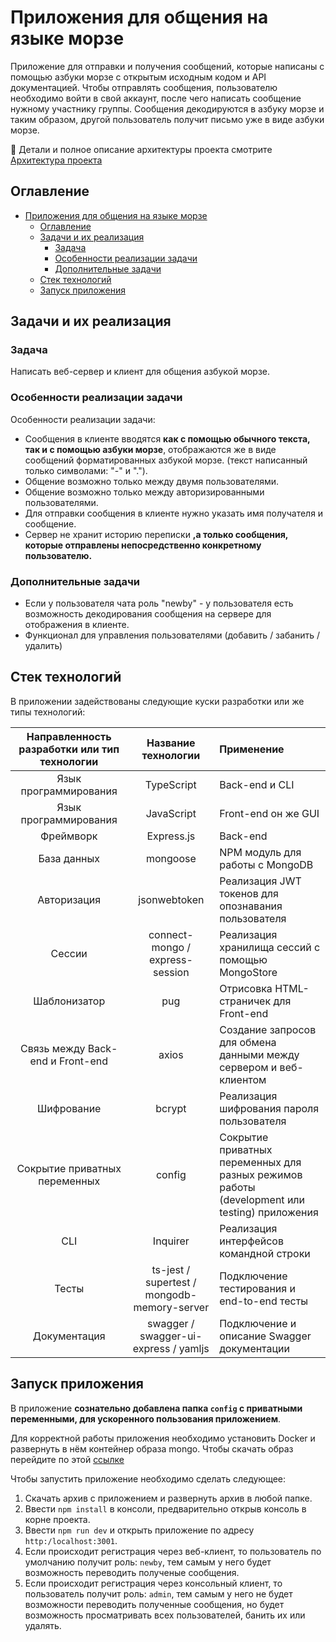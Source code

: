 # Приложения для общения на языке морзе

Приложение для отправки и получения сообщений, которые написаны с помощью азбуки морзе с открытым исходным кодом и API документацией.
Чтобы отправлять сообщения, пользователю необходимо войти в свой аккаунт, после чего написать сообщение нужному участнику группы. Сообщения декодируются в азбуку морзе и таким образом, другой пользователь получит письмо уже в виде азбуки морзе. 

📕 Детали и полное описание архитектуры проекта смотрите [Архитектура проекта](/wiki/architecture.md)

## Оглавление

- [Приложения для общения на языке морзе](#приложения-для-общения-на-языке-морзе)
	- [Оглавление](#оглавление)
	- [Задачи и их реализация](#задачи-и-их-реализация)
		- [Задача](#задача)
		- [Особенности реализации задачи](#особенности-реализации-задачи)
		- [Дополнительные задачи](#дополнительные-задачи)
	- [Стек технологий](#стек-технологий)
	- [Запуск приложения](#запуск-приложения)

## Задачи и их реализация

### Задача

Написать веб-сервер и клиент для общения азбукой морзе.

### Особенности реализации задачи

Особенности реализации задачи:
- Сообщения в клиенте вводятся **как с помощью обычного текста, так и с помощью азбуки морзе**, отображаются же в виде сообщений форматированных азбукой морзе. (текст написанный только символами: "-" и ".").
- Общение возможно только между двумя пользователями.
- Общение возможно только между авторизированными пользователями.
- Для отправки сообщения в клиенте нужно указать имя получателя и сообщение.
- Сервер не хранит историю переписки **,а только сообщения, которые отправлены непосредственно конкретному пользователю.**

### Дополнительные задачи 
- Если у пользователя чата роль "newby" - у пользователя есть возможность декодирования сообщения на сервере для отображения в клиенте.
- Функционал для управления пользователями (добавить / забанить / удалить)

## Стек технологий

В приложении задействованы следующие куски разработки или же типы технологий:

| Направленность разработки или тип технологии | Название технологии | Применение |
| :----------: | :-----------------: | :------------- |
| Язык программирования | TypeScript | Back-end и CLI |
| Язык программирования | JavaScript | Front-end он же GUI |
| Фреймворк | Express.js | Back-end |
| База данных | mongoose | NPM модуль для работы с MongoDB |
| Авторизация | jsonwebtoken | Реализация JWT токенов для опознавания пользователя |
| Сессии | connect-mongo / express-session | Реализация хранилища сессий с помощью MongoStore |
| Шаблонизатор | pug | Отрисовка HTML-страничек для Front-end |
| Связь между Back-end и Front-end | axios | Создание запросов для обмена данными между сервером и веб-клиентом |
| Шифрование | bcrypt | Реализация шифрования пароля пользователя |
| Сокрытие приватных переменных | config | Сокрытие приватных переменных для разных режимов работы (development или testing) приложения |
| CLI | Inquirer | Реализация интерфейсов командной строки |
| Тесты | ts-jest / supertest / mongodb-memory-server | Подключение тестирования и end-to-end тесты |
| Документация | swagger / swagger-ui-express / yamljs | Подключение и описание Swagger документации |

## Запуск приложения

В приложение **сознательно добавлена папка `config` с приватными переменными, для ускоренного пользования приложением**.

Для корректной работы приложения необходимо установить Docker и развернуть в нём контейнер образа mongo. Чтобы скачать образ перейдите по этой [ссылке](https://hub.docker.com/_/mongo)

Чтобы запустить приложение необходимо сделать следующее:
1. Скачать архив с приложением и развернуть архив в любой папке.
2. Ввести `npm install` в консоли, предварительно открыв консоль в корне проекта.
3. Ввести `npm run dev` и открыть приложение по адресу `http:/localhost:3001`.
4. Если происходит регистрация через веб-клиент, то пользователь по умолчанию получит роль: `newby`, тем самым у него будет возможность переводить полученые сообщения.
5. Если происходит регистрация через консольный клиент, то пользователь получит роль: `admin`, тем самым у него не будет возможности переводить полученные сообщения, но будет возможность просматривать всех пользователей, банить их или удалять.
